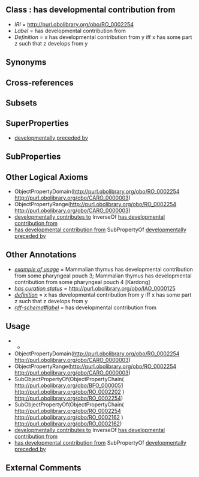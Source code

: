 
## Class : has developmental contribution from

 * *IRI* = http://purl.obolibrary.org/obo/RO_0002254
 * *Label* = has developmental contribution from
 * *Definition* = x has developmental contribution from y iff x has some part z such that z develops from y

## Synonyms


## Cross-references


## Subsets


## SuperProperties

 * [developmentally preceded by](../../RO/58/RO_0002258.md)

## SubProperties


## Other Logical Axioms

 * ObjectPropertyDomain(<http://purl.obolibrary.org/obo/RO_0002254> <http://purl.obolibrary.org/obo/CARO_0000003>)
 * ObjectPropertyRange(<http://purl.obolibrary.org/obo/RO_0002254> <http://purl.obolibrary.org/obo/CARO_0000003>)
 * [developmentally contributes to](../../RO/55/RO_0002255.md) InverseOf [has developmental contribution from](../../RO/54/RO_0002254.md)
 * [has developmental contribution from](../../RO/54/RO_0002254.md) SubPropertyOf [developmentally preceded by](../../RO/58/RO_0002258.md)

## Other Annotations

 * *[example of usage](../../IAO/12/IAO_0000112.md)* = Mammalian thymus has developmental contribution from some pharyngeal pouch 3; Mammalian thymus has developmental contribution from some pharyngeal pouch 4 [Kardong]
 * *[has curation status](../../IAO/14/IAO_0000114.md)* = http://purl.obolibrary.org/obo/IAO_0000125
 * *[definition](../../IAO/15/IAO_0000115.md)* = x has developmental contribution from y iff x has some part z such that z develops from y
 * *[rdf-schema#label](../../el/rdf-schema#label.md)* = has developmental contribution from

## Usage

 * -
 * ObjectPropertyDomain(<http://purl.obolibrary.org/obo/RO_0002254> <http://purl.obolibrary.org/obo/CARO_0000003>)
 * ObjectPropertyRange(<http://purl.obolibrary.org/obo/RO_0002254> <http://purl.obolibrary.org/obo/CARO_0000003>)
 * SubObjectPropertyOf(ObjectPropertyChain( <http://purl.obolibrary.org/obo/BFO_0000051> <http://purl.obolibrary.org/obo/RO_0002202> ) <http://purl.obolibrary.org/obo/RO_0002254>)
 * SubObjectPropertyOf(ObjectPropertyChain( <http://purl.obolibrary.org/obo/RO_0002254> <http://purl.obolibrary.org/obo/RO_0002162> ) <http://purl.obolibrary.org/obo/RO_0002162>)
 * [developmentally contributes to](../../RO/55/RO_0002255.md) InverseOf [has developmental contribution from](../../RO/54/RO_0002254.md)
 * [has developmental contribution from](../../RO/54/RO_0002254.md) SubPropertyOf [developmentally preceded by](../../RO/58/RO_0002258.md)

## External Comments

